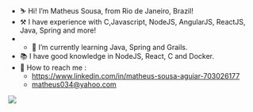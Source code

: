 - ⛷ Hi! I’m Matheus Sousa, from Rio de Janeiro, Brazil!
- ⚒ I have experience with C,Javascript, NodeJS, AngularJS, ReactJS, Java, Spring and more!
- - 📖 I’m currently learning Java, Spring and Grails.
- 📚 I have good knowledge in NodeJS, React, C and Docker.
- 📇 How to reach me :
  * https://www.linkedin.com/in/matheus-sousa-aguiar-703026177 
  * matheus034@yahoo.com

<img src="https://i.pinimg.com/originals/84/ac/64/84ac64ec309108fad6172ef6b6a869c7.gif"/>
<!---
MrVortexx/MrVortexx is a ✨ special ✨ repository because its `README.md` (this file) appears on your GitHub profile.
You can click the Preview link to take a look at your changes.
--->
